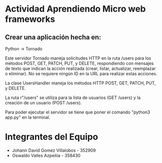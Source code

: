 # Actividad Aprendiendo Micro web frameworks

## Crear una aplicación hecha en:

Python -> Tornado 

Este servidor Tornado maneja solicitudes HTTP en la ruta /users para los métodos POST, GET, PATCH, PUT, y DELETE, respondiendo con mensajes de texto que indican la acción realizada (crear, listar, actualizar, reemplazar o eliminar). No se requiere ningún ID en la URL para realizar estas acciones.

La clase UsersHandler maneja los métodos HTTP POST, GET, PATCH, PUT, y DELETE.

La ruta r"/users" se utiliza para la lista de usuarios (GET /users) y la creación de un usuario (POST /users).

Para poder ejecutar el servidor se tiene que poner el comando "python3 app.py" en la terminal.

# Integrantes del Equipo

- Johann David Gomez Villalobos - 352909
- Oswaldo Valles Azpeitia - 358430
